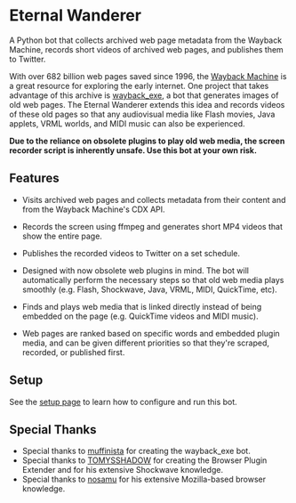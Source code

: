 # Eternal Wanderer
 
A Python bot that collects archived web page metadata from the Wayback Machine, records short videos of archived web pages, and publishes them to Twitter.

With over 682 billion web pages saved since 1996, the [Wayback Machine](https://web.archive.org/) is a great resource for exploring the early internet. One project that takes advantage of this archive is [wayback_exe](https://github.com/muffinista/wayback_exe), a bot that generates images of old web pages. The Eternal Wanderer extends this idea and records videos of these old pages so that any audiovisual media like Flash movies, Java applets, VRML worlds, and MIDI music can also be experienced.

**Due to the reliance on obsolete plugins to play old web media, the screen recorder script is inherently unsafe. Use this bot at your own risk.**

## Features

* Visits archived web pages and collects metadata from their content and from the Wayback Machine's CDX API.

* Records the screen using ffmpeg and generates short MP4 videos that show the entire page.

* Publishes the recorded videos to Twitter on a set schedule.

* Designed with now obsolete web plugins in mind. The bot will automatically perform the necessary steps so that old web media plays smoothly (e.g. Flash, Shockwave, Java, VRML, MIDI, QuickTime, etc).

* Finds and plays web media that is linked directly instead of being embedded on the page (e.g. QuickTime videos and MIDI music).

* Web pages are ranked based on specific words and embedded plugin media, and can be given different priorities so that they're scraped, recorded, or published first.

## Setup

See the [setup page](Source/Setup.md) to learn how to configure and run this bot.

## Special Thanks

* Special thanks to [muffinista](https://github.com/muffinista) for creating the wayback_exe bot.
* Special thanks to [TOMYSSHADOW](https://github.com/tomysshadow) for creating the Browser Plugin Extender and for his extensive Shockwave knowledge.
* Special thanks to [nosamu](https://github.com/n0samu) for his extensive Mozilla-based browser knowledge.
